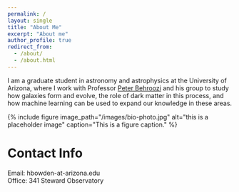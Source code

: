 ```yaml
---
permalink: /
layout: single
title: "About Me"
excerpt: "About me"
author_profile: true
redirect_from: 
  - /about/
  - /about.html
---
```


I am a graduate student in astronomy and astrophysics at the University of Arizona, where I work with Professor [Peter Behroozi](https://www.peterbehroozi.com/) and his group to study how galaxies form and evolve, the role of dark matter in this process, and how machine learning can be used to expand our knowledge in these areas.

{% include figure image_path="/images/bio-photo.jpg" alt="this is a placeholder image" caption="This is a figure caption." %}

Contact Info
======
Email: hbowden-at-arizona.edu <br>
Office: 341 Steward Observatory
